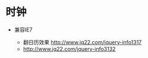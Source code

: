 # 时钟

- 兼容IE7 

    - 翻日历效果 http://www.jq22.com/jquery-info1317
    - http://www.jq22.com/jquery-info3132